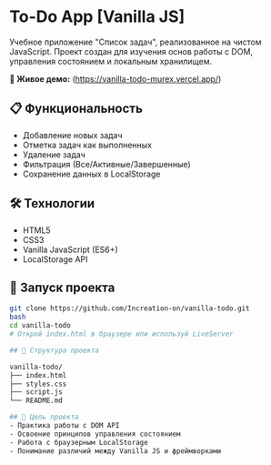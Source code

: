 # To-Do App [Vanilla JS]

Учебное приложение "Список задач", реализованное на чистом JavaScript. Проект создан для изучения основ работы с DOM, управления состоянием и локальным хранилищем.

**🚀 Живое демо:** (https://vanilla-todo-murex.vercel.app/)

## 📋 Функциональность

- Добавление новых задач
- Отметка задач как выполненных
- Удаление задач
- Фильтрация (Все/Активные/Завершенные)
- Сохранение данных в LocalStorage

## 🛠 Технологии

- HTML5
- CSS3  
- Vanilla JavaScript (ES6+)
- LocalStorage API

## 🚀 Запуск проекта

```bash
git clone https://github.com/Increation-on/vanilla-todo.git
bash
cd vanilla-todo
# Открой index.html в браузере или используй LiveServer

## 📁 Структура проекта

vanilla-todo/
├── index.html
├── styles.css
├── script.js
└── README.md

## 🎯 Цель проекта
- Практика работы с DOM API
- Освоение принципов управления состоянием
- Работа с браузерным LocalStorage
- Понимание различий между Vanilla JS и фреймворками


